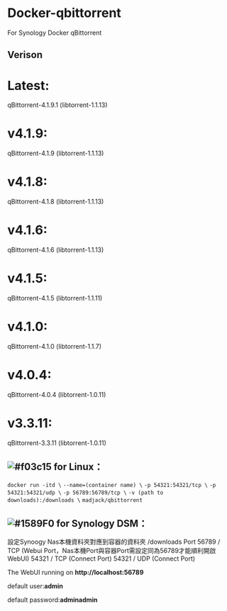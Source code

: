 # Docker-qbittorrent
For Synology Docker qBittorrent
## **Verison**
# Latest:
qBittorrent-4.1.9.1  (libtorrent-1.1.13)
# v4.1.9:
qBittorrent-4.1.9  (libtorrent-1.1.13)
# v4.1.8:
qBittorrent-4.1.8  (libtorrent-1.1.13)
# v4.1.6:
qBittorrent-4.1.6  (libtorrent-1.1.13)
# v4.1.5:
qBittorrent-4.1.5  (libtorrent-1.1.11)
# v4.1.0:
qBittorrent-4.1.0  (libtorrent-1.1.7)
# v4.0.4:
qBittorrent-4.0.4  (libtorrent-1.0.11)
# v3.3.11:
qBittorrent-3.3.11 (libtorrent-1.0.11)

## ![#f03c15](https://fi.madjack.info/red.png) **for Linux：**
`docker run -itd \`
`--name=(container name) \`
`-p 54321:54321/tcp \`
`-p 54321:54321/udp \`
`-p 56789:56789/tcp \`
`-v (path to downloads):/downloads \`
`madjack/qbittorrent`

## ![#1589F0](https://fi.madjack.info/blue.png) **for Synology DSM：**
設定Synoogy Nas本機資料夾對應到容器的資料夾 /downloads
Port 56789 / TCP (Webui Port，Nas本機Port與容器Port需設定同為56789才能順利開啟WebUI)
54321 / TCP (Connect Port)
54321 / UDP (Connect Port)

The WebUI running on **http://localhost:56789**

default user:**admin**

default password:**adminadmin**

